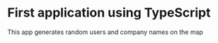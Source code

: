 <!-- @format -->

# First application using TypeScript

This app generates random users and company names on the map
